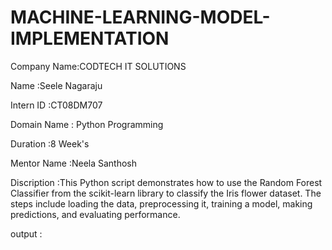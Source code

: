 # MACHINE-LEARNING-MODEL-IMPLEMENTATION

Company Name:CODTECH IT SOLUTIONS

Name        :Seele Nagaraju

Intern ID   :CT08DM707

Domain Name : Python Programming

Duration    :8 Week's

Mentor Name :Neela Santhosh

Discription :This Python script demonstrates how to use the Random Forest Classifier from the scikit-learn library to classify the Iris flower dataset. The steps include loading the data, preprocessing it, training a model, making predictions, and evaluating performance.

output      :                             <!-- Uploading "Screenshot_2025-05-30-22-49-34-24_40deb401b9ffe8e1df2f1cc5ba480b12.jpg"... -->
